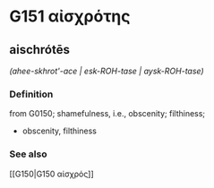 # G151 αἰσχρότης

## aischrótēs

_(ahee-skhrot'-ace | esk-ROH-tase | aysk-ROH-tase)_

### Definition

from G0150; shamefulness, i.e., obscenity; filthiness; 

- obscenity, filthiness

### See also

[[G150|G150 αἰσχρός]]
